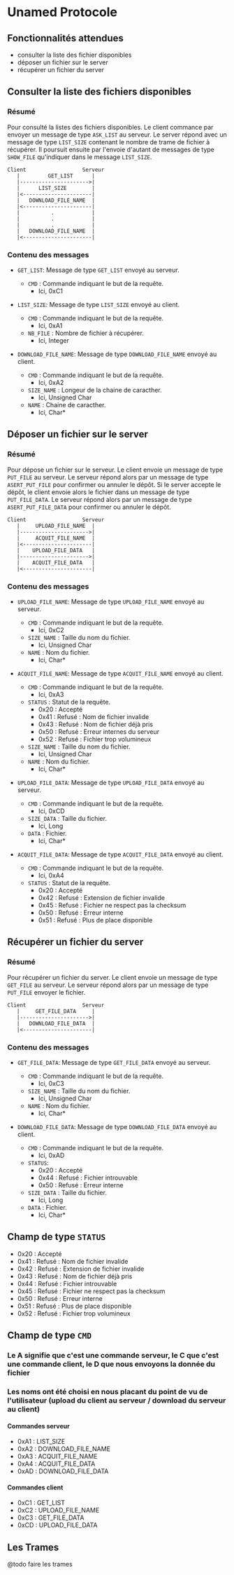 # Unamed Protocole
## Fonctionnalités attendues
* consulter la liste des fichier disponibles
* déposer un fichier sur le server
* récupérer un fichier du server

## Consulter la liste des fichiers disponibles
### Résumé
Pour consulté la listes des fichiers disponibles. Le client commance par envoyer un message de type `ASK_LIST` au serveur.
Le server répond avec un message de type `LIST_SIZE` contenant le nombre de trame de fichier à récupérer.
Il poursuit ensuite par l'envoie d'autant de messages de type `SHOW_FILE` qu'indiquer dans le message `LIST_SIZE`.
```
Client                  Serveur
   |         GET_LIST      |
   |---------------------->|
   |      LIST_SIZE        |
   |<----------------------|
   |   DOWNLOAD_FILE_NAME  |
   |<----------------------|
   |          .            |
   |          .            |
   |          .            |
   |   DOWNLOAD_FILE_NAME  |
   |<----------------------|
```
### Contenu des messages
* `GET_LIST`: Message de type `GET_LIST` envoyé au serveur.
    * `CMD` : Commande indiquant le but de la requête.
      * Ici, 0xC1 


* `LIST_SIZE`: Message de type `LIST_SIZE` envoyé au client.
   * `CMD` : Commande indiquant le but de la requête.
     * Ici, 0xA1
   * `NB_FILE` : Nombre de fichier à récupérer.
     * Ici, Integer 


* `DOWNLOAD_FILE_NAME`: Message de type `DOWNLOAD_FILE_NAME` envoyé au client.
  * `CMD` : Commande indiquant le but de la requête.
    * Ici, 0xA2 
  * `SIZE_NAME` : Longeur de la chaine de caracther.
    * Ici, Unsigned Char 
  * `NAME` : Chaine de caracther.
    * Ici, Char*  

## Déposer un fichier sur le server
### Résumé
Pour dépose un fichier sur le serveur. Le client envoie un message de type `PUT_FILE` au serveur. 
Le serveur répond alors par un message de type `ASERT_PUT_FILE` pour confirmer ou annuler le dépôt.
Si le server accepte le dépôt, le client envoie alors le fichier dans un message de type `PUT_FILE_DATA`.
Le serveur répond alors par un message de type `ASERT_PUT_FILE_DATA` pour confirmer ou annuler le dépôt.
```
Client                  Serveur
   |     UPLOAD_FILE_NAME  |
   |---------------------->|
   |     ACQUIT_FILE_NAME  |
   |<----------------------|
   |    UPLOAD_FILE_DATA   |
   |---------------------->|
   |    ACQUIT_FILE_DATA   |
   |<----------------------|
```
### Contenu des messages
* `UPLOAD_FILE_NAME`: Message de type `UPLOAD_FILE_NAME` envoyé au serveur.
    * `CMD` : Commande indiquant le but de la requête.
      * Ici, 0xC2
    * `SIZE_NAME` : Taille du nom du fichier.
      * Ici, Unsigned Char
    * `NAME` : Nom du fichier.
      * Ici, Char*


* `ACQUIT_FILE_NAME`: Message de type `ACQUIT_FILE_NAME` envoyé au client.
   * `CMD` : Commande indiquant le but de la requête.
     * Ici, 0xA3
   * `STATUS` : Statut de la requête.
     * 0x20 : Accepté
     * 0x41 : Refusé : Nom de fichier invalide
     * 0x43 : Refusé : Nom de fichier déjà pris
     * 0x50 : Refusé : Erreur internes du serveur
     * 0x52 : Refusé : Fichier trop volumineux
   * `SIZE_NAME` : Taille du nom du fichier.
     * Ici, Unsigned Char
   * `NAME` : Nom du fichier.
     * Ici, Char*


* `UPLOAD_FILE_DATA`: Message de type `UPLOAD_FILE_DATA` envoyé au serveur.
   * `CMD` : Commande indiquant le but de la requête.
     * Ici, 0xCD
   * `SIZE_DATA` : Taille du fichier.
     * Ici, Long
   * `DATA` : Fichier.
     * Ici, Char*


* `ACQUIT_FILE_DATA`: Message de type `ACQUIT_FILE_DATA` envoyé au client.
   * `CMD` : Commande indiquant le but de la requête.
     * Ici, 0xA4
   * `STATUS` : Statut de la requête.
     * 0x20 : Accepté
     * 0x42 : Refusé : Extension de fichier invalide
     * 0x45 : Refusé : Fichier ne respect pas la checksum
     * 0x50 : Refusé : Erreur interne
     * 0x51 : Refusé : Plus de place disponible


## Récupérer un fichier du server
### Résumé
Pour récupérer un fichier du server. Le client envoie un message de type `GET_FILE` au serveur. 
Le serveur répond alors par un message de type `PUT_FILE` envoyer le fichier.
```
Client                  Serveur
   |     GET_FILE_DATA     |
   |---------------------->|
   |   DOWNLOAD_FILE_DATA  |
   |<----------------------|
```
### Contenu des messages
* `GET_FILE_DATA`: Message de type `GET_FILE_DATA` envoyé au serveur.
    * `CMD` : Commande indiquant le but de la requête.
      * Ici, 0xC3
    * `SIZE_NAME` : Taille du nom du fichier.
      * Ici, Unsigned Char
    * `NAME` : Nom du fichier.
      * Ici, Char*

    
* `DOWNLOAD_FILE_DATA`: Message de type `DOWNLOAD_FILE_DATA` envoyé au client.
   * `CMD` : Commande indiquant le but de la requête.
     * Ici, 0xAD
   * `STATUS`:
     * 0x20 : Accepté
     * 0x44 : Refusé : Fichier introuvable
     * 0x50 : Refusé : Erreur interne
   * `SIZE_DATA` : Taille du fichier.
     * Ici, Long
   * `DATA` : Fichier.
     * Ici, Char*

## Champ de type `STATUS`
* 0x20 : Accepté
* 0x41 : Refusé : Nom de fichier invalide
* 0x42 : Refusé : Extension de fichier invalide
* 0x43 : Refusé : Nom de fichier déjà pris
* 0x44 : Refusé : Fichier introuvable
* 0x45 : Refusé : Fichier ne respect pas la checksum
* 0x50 : Refusé : Erreur interne
* 0x51 : Refusé : Plus de place disponible
* 0x52 : Refusé : Fichier trop volumineux

## Champ de type `CMD`
### Le A signifie que c'est une commande serveur, le C que c'est une commande client, le D que nous envoyons la donnée du fichier
### Les noms ont été choisi en nous placant du point de vu de l'utilisateur (upload du client au serveur / download du serveur au client)
#### Commandes serveur
* 0xA1 : LIST_SIZE
* 0xA2 : DOWNLOAD_FILE_NAME
* 0xA3 : ACQUIT_FILE_NAME
* 0xA4 : ACQUIT_FILE_DATA
* 0xAD : DOWNLOAD_FILE_DATA

#### Commandes client
* 0xC1 : GET_LIST
* 0xC2 : UPLOAD_FILE_NAME
* 0xC3 : GET_FILE_DATA
* 0xCD : UPLOAD_FILE_DATA

## Les Trames
@todo faire les trames
